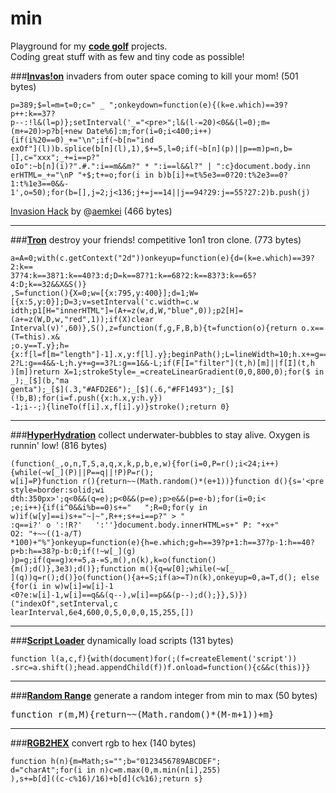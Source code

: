 min
=========

Playground for my **[code golf]** projects.<br>
Coding great stuff with as few and tiny code as possible!

###**[Invas!on]**
invaders from outer space coming to kill your mom! (501 bytes)
<pre><code>p=389;$=l=m=t=0;c=" _ ";onkeydown=function(e){(k=e.which)==39?p++:k==37?
p--:!l&amp;(l=p)};setInterval('_="&lt;pre&gt;";l&amp;(l-=20)&lt;0&amp;&amp;(l=0);m=
(m+=20)&gt;p?b[+new Date%6]:m;for(i=0;i&lt;400;i++){if(i%20==0)_+="\n";if(~b[n="ind
exOf"](l))b.splice(b[n](l),1),$+=5,l=0;if(~b[n](p)||p==m)p=n,b=[],c="xxx";_+=i==p?"
oIo":~b[n](i)?".#.":i==m&amp;&amp;m?" * ":i==l&amp;&amp;l?" | ":c}document.body.inn
erHTML=_+="\nP "+$;t+=o;for(i in b)b[i]+=t%5e3==0?20:t%2e3==0?1:t%1e3==0&amp;&amp;-
1',o=50);for(b=[],j=2;j&lt;136;j+=j==14||j==94?29:j==55?27:2)b.push(j)</code></pre>
[Invasion Hack] by @[aemkei] (466 bytes)

---

###**[Tron]**
destroy your friends! competitive 1on1 tron clone. (773 bytes)
<pre><code>a=A=0;with(c.getContext("2d"))onkeyup=function(e){d=(k=e.which)==39?2:k==
37?4:k==38?1:k==40?3:d;D=k==87?1:k==68?2:k==83?3:k==65?4:D;k==32&amp;&amp;X&amp;S()}
,S=function(){X=0;w=[{x:795,y:400}];d=1;W=[{x:5,y:0}];D=3;v=setInterval('c.width=c.w
idth;p1[H="innerHTML"]=(A+=z(w,d,W,"blue",0));p2[H]=(a+=z(W,D,w,"red",1));if(X)clear
Interval(v)',60)},S(),z=function(f,g,F,B,b){t=function(o){return o.x==(T=this).x&amp
;o.y==T.y};h={x:f[l=f[m="length"]-1].x,y:f[l].y};beginPath();L=lineWidth=10;h.x+=g==
2?L:g==4&amp;&amp;-L;h.y+=g==3?L:g==1&amp;&amp;-L;if(F[I="filter"](t,h)[m]||f[I](t,h
)[m])return X=1;strokeStyle=_=createLinearGradient(0,0,800,0);for($ in _);_[$](b,"ma
genta");_[$](.3,"#AFD2E6");_[$](.6,"#FF1493");_[$](!b,B);for(i=f.push({x:h.x,y:h.y})
-1;i--;){lineTo(f[i].x,f[i].y)}stroke();return 0}</code></pre>

---

###**[HyperHydration]**
collect underwater-bubbles to stay alive. Oxygen is runnin' low! (816 bytes)
<pre><code>(function(_,o,n,T,S,a,q,x,k,p,b,e,w){for(i=0,P=r();i&lt;24;i++){while(~w[_](P)||P==q||!P)P=r();
w[i]=P}function r(){return~~(Math.random()*(e+1))}function d(){s='&lt;pre style=border:solid;wi
dth:350px&gt;';q&lt;0&amp;&amp;(q=e);p&lt;0&amp;&amp;(p=e);p&gt;e&amp;&amp;(p=e-b);for(i=0;i&lt
;e;i++){if(i^0&amp;&amp;i%b==0)s+="   ";R=0;for(y in w)if(w[y]==i)s+="~|~",R++;s+=i==p?" &gt; "
:q==i?' o ':!R?'   ':''}document.body.innerHTML=s+" P: "+x+"				    O2: "+~~((1-a/T)
*100)+"%"}onkeyup=function(e){h=e.which;g=h==39?p+1:h==37?p-1:h==40?p+b:h==38?p-b:0;if(!~w[_](g)
)p=g;if(q==g)x+=5,a-=S,m(),n(k),k=o(function(){m();d()},3e3);d()};function m(){q=w[0];while(~w[_
](q))q=r();d()}o(function(){a+=S;if(a&gt;=T)n(k),onkeyup=0,a=T,d(); else {for(i in w)w[i]=w[i]-1
&lt;0?e:w[i]-1,w[i]==q&amp;&amp;(q--),w[i]==p&amp;&amp;(p--);d();}},S)})("indexOf",setInterval,c
learInterval,6e4,600,0,5,0,0,0,15,255,[])</code></pre>

---

###**[Script Loader]**
dynamically load scripts (131 bytes)
<pre><code>function l(a,c,f){with(document)for(;(f=createElement('script'))
.src=a.shift();head.appendChild(f))f.onload=function(){c&&c(this)}}</code></pre>

---

###**[Random Range]**
generate a random integer from min to max (50 bytes)
<pre>function r(m,M){return~~(Math.random()*(M-m+1))+m}</pre>

---

###**[RGB2HEX]**
convert rgb to hex (140 bytes)
<pre><code>function h(n){m=Math;s="";b="0123456789ABCDEF";
d="charAt";for(i in n)c=m.max(0,m.min(n[i],255)
),s+=b[d]((c-c%16)/16)+b[d](c%16);return s}</code></pre>

[code golf]:http://en.wikipedia.org/wiki/Code_golf
[Invas!on]:http://rawgit.com/misantronic/min/master/invasion/invasion.html
[Invasion Hack]:http://jsbin.com/spaceinvader
[aemkei]:http://twitter.com/aemkei
[HyperHydration]:http://rawgit.com/misantronic/min/master/hyperhydration/hyperhydration.html
[Random Range]:http://github.com/misantronic/min/tree/master/random_range
[RGB2HEX]:http://github.com/misantronic/min/tree/master/random_range
[Tron]:http://rawgit.com/misantronic/min/master/tron/tron.html
[Script Loader]:http://github.com/misantronic/min/tree/master/scriptLoader